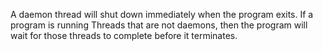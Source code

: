  A daemon thread will shut down immediately when the program exits. 
 If a program is running Threads that are not daemons, then the program will wait for those threads to complete before it terminates. 